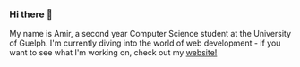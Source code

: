 ### Hi there 👋

My name is Amir, a second year Computer Science student at the University of Guelph. I'm currently diving into the world of web development - if you want to see what I'm working on, check out my <a href="https://amirhasrati.com">website!</a>

